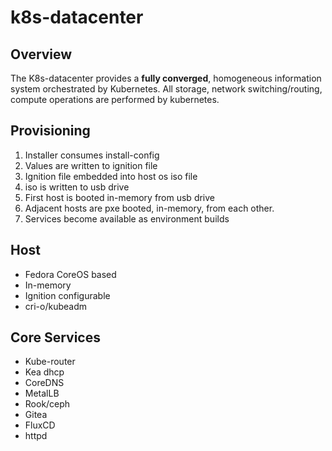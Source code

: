 # k8s-datacenter

## Overview

The K8s-datacenter provides a **fully converged**, homogeneous information system orchestrated by Kubernetes.
All storage, network switching/routing, compute operations are performed by kubernetes.


## Provisioning

1. Installer consumes install-config
2. Values are written to ignition file
3. Ignition file embedded into host os iso file
4. iso is written to usb drive
5. First host is booted in-memory from usb drive
6. Adjacent hosts are pxe booted, in-memory, from each other.
7. Services become available as environment builds


## Host

- Fedora CoreOS based 
- In-memory
- Ignition configurable
- cri-o/kubeadm


## Core Services

- Kube-router
- Kea dhcp
- CoreDNS 
- MetalLB
- Rook/ceph
- Gitea
- FluxCD
- httpd